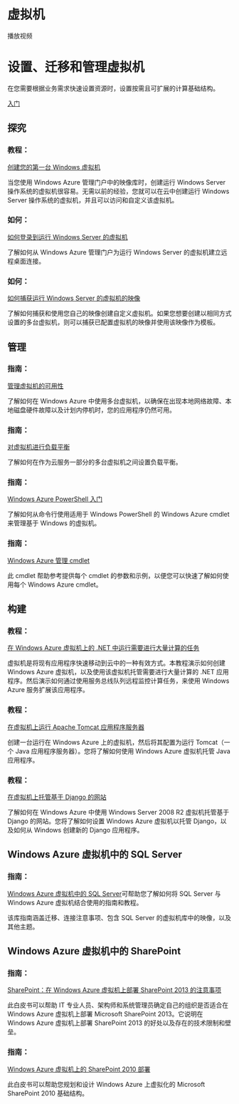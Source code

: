 <properties linkid="dev-net-Virtual-Machine" urlDisplayName="Windows Azure 虚拟机" pageTitle="Windows Azure 服务管理：虚拟机" metaKeywords="虚拟机" description="" metaCanonical="" services="虚拟机" documentationCenter="Services" title="Provision, migrate, and manage your virtual machines" authors="" solutions="" manager="" editor="" />

<div class="template-sublanding-content-wrapper">
<h1>虚拟机</h1>
<div class="hero">
<div class="video" style="cursor: pointer; background-image: url('/media/manage_generic.png') !important;" onclick="document.location.href='http://go.microsoft.com/fwlink/p/?LinkId=254321'"><span class="icon">播放视频</span></div>
<div class="left-cont">
<h1>设置、迁移和管理虚拟机</h1>
<p>在您需要根据业务需求快速设置资源时，设置按需且可扩展的计算基础结构。</p>
<a href="/zh-cn/manage/windows/tutorials/virtual-machine-from-gallery/" class="site-arrowboxcta">入门</a></div>
</div>
<div class="service-articles">
<h2 id="header-0">探究</h2>
<div class="article-group build-windows" style="display: block;">
<div class="article">
<h3>教程：</h3>
<a href="/zh-cn/manage/windows/tutorials/virtual-machine-from-gallery/">创建您的第一台 Windows 虚拟机</a>
<p>当您使用 Windows Azure 管理门户中的映像库时，创建运行 Windows Server 操作系统的虚拟机很容易。无需以前的经验，您就可以在云中创建运行 Windows Server 操作系统的虚拟机，并且可以访问和自定义该虚拟机。</p>
</div>
<div class="article">
<h3>如何：</h3>
<a href="/zh-cn/manage/windows/how-to-guides/log-on-a-windows-vm/">如何登录到运行 Windows Server 的虚拟机</a>
<p>了解如何从 Windows Azure 管理门户为运行 Windows Server 的虚拟机建立远程桌面连接。</p>
</div>
<div class="article">
<h3>如何：</h3>
<a href="/zh-cn/manage/windows/how-to-guides/capture-an-image/">如何捕获运行 Windows Server 的虚拟机的映像 </a>
<p>了解如何捕获和使用您自己的映像创建自定义虚拟机。如果您想要创建以相同方式设置的多台虚拟机，则可以捕获已配置虚拟机的映像并使用该映像作为模板。</p>
</div>
</div>
</div>
<h2 id="header-1">管理</h2>
<div class="article-group build-windows" style="display: block;">
<div class="article">
<h3>指南：</h3>
<a href="/zh-cn/manage/windows/common-tasks/manage-vm-availability/">管理虚拟机的可用性</a>
<p>了解如何在 Windows Azure 中使用多台虚拟机，以确保在出现本地网络故障、本地磁盘硬件故障以及计划内停机时，您的应用程序仍然可用。</p>
</div>
<div class="article">
<h3>指南：</h3>
<a href="/zh-cn/manage/windows/common-tasks/how-to-load-balance-virtual-machines/">对虚拟机进行负载平衡</a>
<p>了解如何在作为云服务一部分的多台虚拟机之间设置负载平衡。</p>
</div>
<div class="article">
<h3>指南：</h3>
<a href="http://go.microsoft.com/fwlink/p/?linkID=254458">Windows Azure PowerShell 入门</a>
<p>了解如何从命令行使用适用于 Windows PowerShell 的 Windows Azure cmdlet 来管理基于 Windows 的虚拟机。</p>
</div>
<div class="article">
<h3>指南：</h3>
<a href="http://go.microsoft.com/fwlink/p/?linkID=254459">Windows Azure 管理 cmdlet</a>
<p>此 cmdlet 帮助参考提供每个 cmdlet 的参数和示例，以便您可以快速了解如何使用每个 Windows Azure cmdlet。</p>
</div>
<h2 id="header-3">构建</h2>
<div class="article-group build-windows" style="display: block;">
<div class="article">
<h3>教程：</h3>
<a href="/zh-cn/develop/net/tutorials/compute-intensive-task-on-a-virtual-machine/">在 Windows Azure 虚拟机上的 .NET 中运行需要进行大量计算的任务</a>
<p>虚拟机是将现有应用程序快速移动到云中的一种有效方式。本教程演示如何创建 Windows Azure 虚拟机，以及使用该虚拟机托管需要进行大量计算的 .NET 应用程序。然后演示如何通过使用服务总线队列远程监控计算任务，来使用 Windows Azure 服务扩展该应用程序。</p>
</div>
<div class="article">
<h3>教程：</h3>
<a href="/zh-cn/develop/java/tutorials/tomcat-on-a-virtual-machine/">在虚拟机上运行 Apache Tomcat 应用程序服务器 </a>
<p>创建一台运行在 Windows Azure 上的虚拟机，然后将其配置为运行 Tomcat（一个 Java 应用程序服务器）。您将了解如何使用 Windows Azure 虚拟机托管 Java 应用程序。</p>
</div>
<div class="article">
<h3>教程：</h3>
<a href="/zh-cn/develop/python/tutorials/web-app-with-django/">在虚拟机上托管基于 Django 的网站 </a>
<p>了解如何在 Windows Azure 中使用 Windows Server 2008 R2 虚拟机托管基于 Django 的网站。您将了解如何设置 Windows Azure 虚拟机以托管 Django，以及如何从 Windows 创建新的 Django 应用程序。</p>
</div>
</div>
<h2 id="header-3">Windows Azure 虚拟机中的 SQL Server</h2>
<div class="article-group build-windows" style="display: block;">
<div class="article">
<h3>指南：</h3>
<a href="http://go.microsoft.com/fwlink/p/?LinkID=293417">Windows Azure 虚拟机中的 SQL Server</a>可帮助您了解如何将 SQL Server 与 Windows Azure 虚拟机结合使用的指南和教程。
<p>该库指南涵盖迁移、连接注意事项、包含 SQL Server 的虚拟机库中的映像，以及其他主题。</p>
</div>
</div>
<h2 id="header-3">Windows Azure 虚拟机中的 SharePoint</h2>
<div class="article-group build-windows" style="display: block;">
<div class="article">
<h3>指南：</h3>
<a href="http://gallery.technet.microsoft.com/Technical-Deployment-db645804/">SharePoint：在 Windows Azure 虚拟机上部署 SharePoint 2013 的注意事项</a>
<p>此白皮书可以帮助 IT 专业人员、架构师和系统管理员确定自己的组织是否适合在 Windows Azure 虚拟机上部署 Microsoft SharePoint 2013。它说明在 Windows Azure 虚拟机上部署 SharePoint 2013 的好处以及存在的技术限制和壁垒。</p>
</div>
<div class="article">
<h3>指南：</h3>
<a href="/zh-cn/manage/windows/other-resources/sharepoint-on-azure/">Windows Azure 虚拟机上的 SharePoint 2010 部署</a>
<p>此白皮书可以帮助您规划和设计 Windows Azure 上虚拟化的 Microsoft SharePoint 2010 基础结构。</p>
</div>
</div>
</div>
</div>